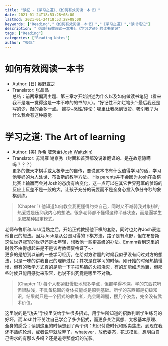 ```yaml
---
title: "读记 -《学习之道》、《如何有效阅读一本书》"
date: 2021-01-24T18:53:28+08:00
lastmod: 2021-01-24T18:53:28+08:00
keywords: ["Reading","《如何有效阅读一本书》","《学习之道》","读书笔记"]
description: "《如何有效阅读一本书》、《学习之道》的读书笔记"
tags: ["Reading"]
categories: ["Reading Notes"]
author: "筱氚"
---
```

# 如何有效阅读一本书
- Author: [日] [奥野宣之](https://read.douban.com/ebook/36888407/)  
- Translator: 张晶晶  
总结：前两章偏离主题、第三章才开始讲述为什么以及如何做读书笔记（看来我不是唯一觉得这是一本不咋的的书的人）。“好记性不如烂笔头”-最后我还是写的少，敲的会多一点。
摘抄+感性/评论：哪里让我感到很赞、吸引我？为什么我会有这种感觉
# 学习之道: The Art of learning
- Author: [美] [乔希 威茨金(Josh Waitzkin)](https://book.douban.com/subject/2345548/)  
- Translator: 苏鸿雁 谢京秀（封面和首页都没说谁翻译的、是在故意隐瞒吗？？？）  
更多的像天才棋手或太极拳王的自传，要说这本书有什么值得学习的话，学习他爹妈的为人处世、布鲁斯的教学方法。
His parents并不会因为Josh在象棋比赛上输赢而会对Josh的态度有啥变化，这一点可以在其它世界冠军的爹妈的反应上反差不是一般的大。让孩子充分的玩耍而不是全身心投入争分夺秒的象棋训练。
> (Chapter 1) 他知道如何教会我更懂得约束自己，同时又不减弱我对象棋的热爱或是压抑我内心的想法。很多老师都不懂得这种平巷状态，而是逼学生采取某种固定模式。  

老师布鲁斯和Josh混熟之后，开始正式教授他下棋的套路，同时也允许Josh表达他自己的想法。因为Josh是从公园习得的下棋方法，路子是有点野，但在布鲁斯这位世界冠军的世界还是太年轻，想教他一些更高级的办法。Emmm看到这里的时候不由得想起来是不是该考教师资格证了-.-  
更多的是想到以前的一些学习经历。在给对方讲题的时候我似乎没有问过对方的想法，只是一味的讲我自己的理解过程；其次是在学习的时候，刚开始的时候热情慢慢，但有的教学方式真的是能一下子把热情的火把浇灭，有的却能如虎添翼，但那些时候只能用感觉来形容，也说不出究竟是哪里不对劲。

> (Chapter 11) 每个人都紧赶慢赶地想多学点，但都学得不深。学的东西花哨但很肤浅，不具备稳固的身体技能或是原则基础。所学的东西都是初级知识，结果就只是一个招式的收集者，光会踢踢腿，摆几个姿势，完全没有武术价值。  

这里说的是“功夫”学校里交给学生很多招式，用学生所知道的招数判断学生练习的好坏，而Josh并不关注自己学会了多少招式，而更多关注冥想、太极基本原理、全身的感受；读到这里的时候想到了两个词：知识付费时代和贩卖焦虑。到现在我还不熟练轮滑，或者说早就放弃了，whatever，放低姿态，花式摸鱼，想明白自己需求的有那么多吗？还是追寻那虚幻的光影。